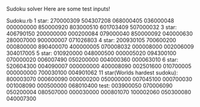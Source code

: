 Sudoku solver
Here are some test inputs!

Sudoku.rb
1 star:
270000309
504307208
068000405
036000048
000000000
850000920
803000510
601703409
507000032
3 star:
406790150
200000000
000200084
079000040
850000092
040000630
280007000
900000007
071026803
4 star:
200930105
700600200
000800000
890400070
400000005
070008032
000008000
002006009
304017005
5 star:
010920000
048000500
000005020
094300100
070000020
006007490
050200000
004000360
000063010
6 star:
520604300
004090007
000000000
400008090
002501600
010700005
000000000
700030100
004901062
11 star(Worlds hardest sudoku):
800003070
000600090
000000200
050000000
007045100
000700030
001008090
000500000
068010400
test:
003900050
070006090
050200004
080507000
000030000
000801070
100002060
050300080
040007300
